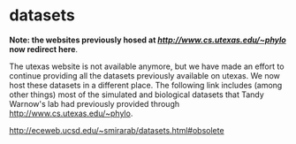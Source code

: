 # datasets


**Note: the websites previously hosed at *http://www.cs.utexas.edu/~phylo* now redirect here**. 

The utexas website is not available anymore, but we have made an effort to continue providing all the datasets previously available on utexas. We now host these datasets in a different place. The following link includes (among other things) most of the simulated and biological datasets that Tandy Warnow's lab had previously provided through http://www.cs.utexas.edu/~phylo.

<http://eceweb.ucsd.edu/~smirarab/datasets.html#obsolete>

